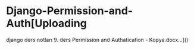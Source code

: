 # Django-Permission-and-Auth[Uploading 


django ders notları 9. ders Permission and Authatication - Kopya.docx…]()
